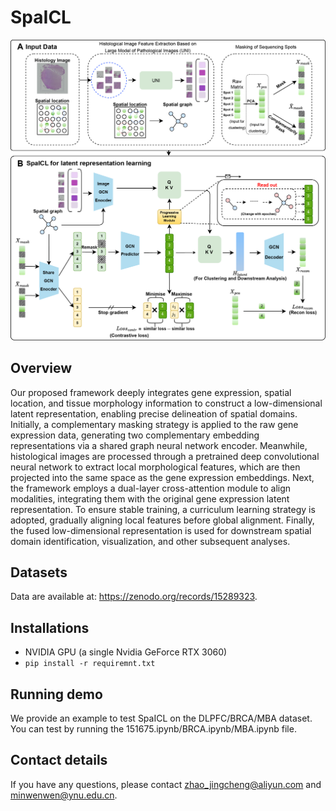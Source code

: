 # SpaICL
![image](https://github.com/wenwenmin/SpaICL/blob/main/Fig1.png)

## Overview
Our proposed framework deeply integrates gene expression, spatial location, and tissue morphology information to construct a low-dimensional latent representation, enabling precise delineation of spatial domains. Initially, a complementary masking strategy is applied to the raw gene expression data, generating two complementary embedding representations via a shared graph neural network encoder. Meanwhile, histological images are processed through a pretrained deep convolutional neural network to extract local morphological features, which are then projected into the same space as the gene expression embeddings.
Next, the framework employs a dual-layer cross-attention module to align modalities, integrating them with the original gene expression latent representation. To ensure stable training, a curriculum learning strategy is adopted, gradually aligning local features before global alignment. Finally, the fused low-dimensional representation is used for downstream spatial domain identification, visualization, and other subsequent analyses.

## Datasets
Data are available at: https://zenodo.org/records/15289323.

## Installations
- NVIDIA GPU (a single Nvidia GeForce RTX 3060)
- `pip install -r requiremnt.txt`
  
## Running demo
We provide an example to test SpaICL on the DLPFC/BRCA/MBA dataset. You can test by running the 151675.ipynb/BRCA.ipynb/MBA.ipynb file.

## Contact details
If you have any questions, please contact zhao_jingcheng@aliyun.com and minwenwen@ynu.edu.cn.

